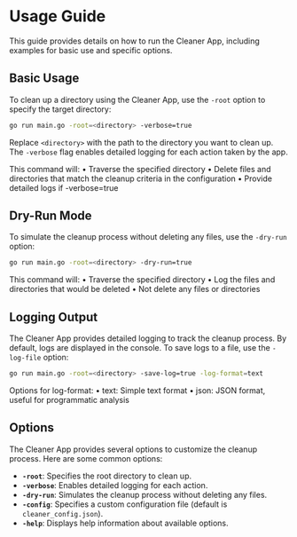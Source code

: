 # Usage Guide

This guide provides details on how to run the Cleaner App, including examples for basic use and specific options.

## Basic Usage

To clean up a directory using the Cleaner App, use the `-root` option to specify the target directory:

```bash
go run main.go -root=<directory> -verbose=true
```

Replace `<directory>` with the path to the directory you want to clean up. The `-verbose` flag enables detailed logging for each action taken by the app.

This command will:
 • Traverse the specified directory
 • Delete files and directories that match the cleanup criteria in the configuration
 • Provide detailed logs if -verbose=true

## Dry-Run Mode

To simulate the cleanup process without deleting any files, use the `-dry-run` option:

```bash
go run main.go -root=<directory> -dry-run=true
```

This command will:
 • Traverse the specified directory
 • Log the files and directories that would be deleted
 • Not delete any files or directories

## Logging Output

The Cleaner App provides detailed logging to track the cleanup process. By default, logs are displayed in the console. To save logs to a file, use the `-log-file` option:

```bash
go run main.go -root=<directory> -save-log=true -log-format=text
```

Options for log-format:
 • text: Simple text format
 • json: JSON format, useful for programmatic analysis

## Options

The Cleaner App provides several options to customize the cleanup process. Here are some common options:

- **`-root`**: Specifies the root directory to clean up.
- **`-verbose`**: Enables detailed logging for each action.
- **`-dry-run`**: Simulates the cleanup process without deleting any files.
- **`-config`**: Specifies a custom configuration file (default is `cleaner_config.json`).
- **`-help`**: Displays help information about available options.
